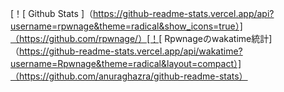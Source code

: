 [！[ Github Stats ]（https://github-readme-stats.vercel.app/api?username=rpwnage&theme=radical&show_icons=true）]（https://github.com/rpwnage/）[！[ Rpwnageのwakatime統計]（https://github-readme-stats.vercel.app/api/wakatime?username=Rpwnage&theme=radical&layout=compact）]（https://github.com/anuraghazra/github-readme-stats）

